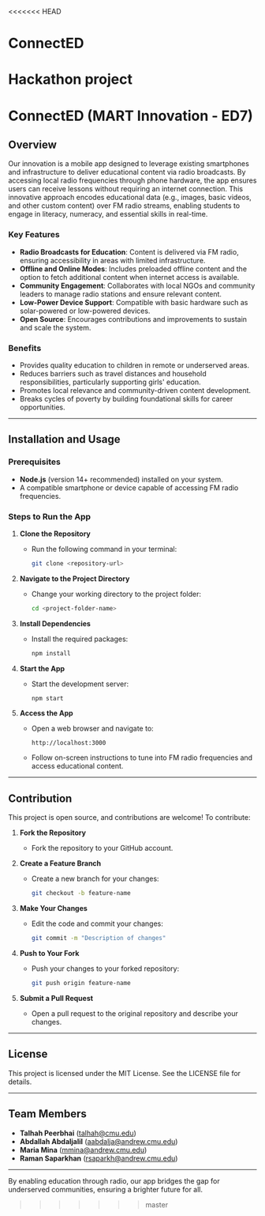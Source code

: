 <<<<<<< HEAD
# ConnectED
Hackathon project
=======
# ConnectED (MART Innovation - ED7)

## Overview
Our innovation is a mobile app designed to leverage existing smartphones and infrastructure to deliver educational content via radio broadcasts. By accessing local radio frequencies through phone hardware, the app ensures users can receive lessons without requiring an internet connection. This innovative approach encodes educational data (e.g., images, basic videos, and other custom content) over FM radio streams, enabling students to engage in literacy, numeracy, and essential skills in real-time.

### Key Features
- **Radio Broadcasts for Education**: Content is delivered via FM radio, ensuring accessibility in areas with limited infrastructure.
- **Offline and Online Modes**: Includes preloaded offline content and the option to fetch additional content when internet access is available.
- **Community Engagement**: Collaborates with local NGOs and community leaders to manage radio stations and ensure relevant content.
- **Low-Power Device Support**: Compatible with basic hardware such as solar-powered or low-powered devices.
- **Open Source**: Encourages contributions and improvements to sustain and scale the system.

### Benefits
- Provides quality education to children in remote or underserved areas.
- Reduces barriers such as travel distances and household responsibilities, particularly supporting girls' education.
- Promotes local relevance and community-driven content development.
- Breaks cycles of poverty by building foundational skills for career opportunities.

---

## Installation and Usage

### Prerequisites
- **Node.js** (version 14+ recommended) installed on your system.
- A compatible smartphone or device capable of accessing FM radio frequencies.

### Steps to Run the App

1. **Clone the Repository**  
   - Run the following command in your terminal:  
     ```bash
     git clone <repository-url>
     ```

2. **Navigate to the Project Directory**  
   - Change your working directory to the project folder:  
     ```bash
     cd <project-folder-name>
     ```

3. **Install Dependencies**  
   - Install the required packages:  
     ```bash
     npm install
     ```

4. **Start the App**  
   - Start the development server:  
     ```bash
     npm start
     ```

5. **Access the App**  
   - Open a web browser and navigate to:  
     ```
     http://localhost:3000
     ```
   - Follow on-screen instructions to tune into FM radio frequencies and access educational content.

---

## Contribution

This project is open source, and contributions are welcome! To contribute:

1. **Fork the Repository**  
   - Fork the repository to your GitHub account.

2. **Create a Feature Branch**  
   - Create a new branch for your changes:  
     ```bash
     git checkout -b feature-name
     ```

3. **Make Your Changes**  
   - Edit the code and commit your changes:  
     ```bash
     git commit -m "Description of changes"
     ```

4. **Push to Your Fork**  
   - Push your changes to your forked repository:  
     ```bash
     git push origin feature-name
     ```

5. **Submit a Pull Request**  
   - Open a pull request to the original repository and describe your changes.

---

## License
This project is licensed under the MIT License. See the LICENSE file for details.

---

## Team Members
- **Talhah Peerbhai** ([talhah@cmu.edu](mailto:talhah@cmu.edu))  
- **Abdallah Abdaljalil** ([aabdalja@andrew.cmu.edu](mailto:aabdalja@andrew.cmu.edu))  
- **Maria Mina** ([mmina@andrew.cmu.edu](mailto:mmina@andrew.cmu.edu))  
- **Raman Saparkhan** ([rsaparkh@andrew.cmu.edu](mailto:rsaparkh@andrew.cmu.edu))

---

By enabling education through radio, our app bridges the gap for underserved communities, ensuring a brighter future for all.
>>>>>>> master
